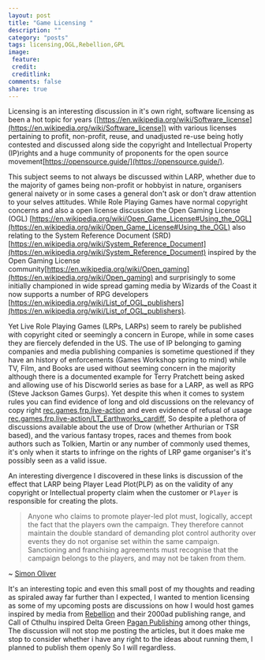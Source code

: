 ```yaml
---
layout: post
title: "Game Licensing "
description: ""
category: "posts"
tags: licensing,OGL,Rebellion,GPL
image:
 feature:
 credit:
 creditlink:
comments: false
share: true
---
```

Licensing is an interesting discussion in it's own right, software licensing as been a hot topic for years ([https://en.wikipedia.org/wiki/Software_license](https://en.wikipedia.org/wiki/Software_license]) with various licenses pertaining to profit, non-profit, reuse, and unadjusted re-use being hotly contested and discussed along side the copyright and Intellectual Property (IP)rights and a huge community of proponents for the open source movement[https://opensource.guide/](https://opensource.guide/).

This subject seems to not always be discussed within LARP, whether due to the majority of games being non-profit or hobbyist in nature, organisers general naivety or in some cases a general don't ask or don't draw attention to your selves attitudes.  While Role Playing Games have normal copyright concerns and also a open license discussion the Open Gaming License (OGL) [https://en.wikipedia.org/wiki/Open_Game_License#Using_the_OGL](https://en.wikipedia.org/wiki/Open_Game_License#Using_the_OGL) also relating to the System Reference Document (SRD) [https://en.wikipedia.org/wiki/System_Reference_Document](https://en.wikipedia.org/wiki/System_Reference_Document) inspired by the Open Gaming License community[https://en.wikipedia.org/wiki/Open_gaming](https://en.wikipedia.org/wiki/Open_gaming) and surprisingly to some initially championed in wide spread gaming media by Wizards of the Coast it now supports a number of RPG developers [https://en.wikipedia.org/wiki/List_of_OGL_publishers](https://en.wikipedia.org/wiki/List_of_OGL_publishers).

Yet Live Role Playing Games (LRPs, LARPs) seem to rarely be published with copyright cited or seemingly a concern in Europe, while in some cases they are fiercely defended in the US. The use of IP belonging to gaming companies and media publishing companies is sometime questioned if they have an history of enforcements (Games Workshop spring to mind) while TV, Film, and Books are used without seeming concern in the majority although there is a documented example for Terry Pratchett being asked and allowing use of his Discworld series as base for a LARP, as well as RPG (Steve Jackson Games Gurps). Yet despite this when it comes to system rules you can find evidence of long and old discussions on the relevancy of copy right <a href="https://groups.google.com/forum/#!searchin/rec.games.frp.live-action/earthworks$20rules%7Csort:relevance/rec.games.frp.live-action/_Fg8dP7uIUc/ZtmogNO23I8J">rec.games,frp.live-action</a>  and even evidence of refusal of usage [rec.games.frp.live-action/LT_Earthworks_cardiff](https://groups.google.com/forum/#!searchin/rec.games.frp.live-action/earthworks$20rules|sort:relevance/rec.games.frp.live-action/xB2l5OOq8no/Lb8E2xr7pTwJ), So despite a plethora of discussions available about the use of Drow (whether Arthurian or TSR based), and the various fantasy tropes, races and themes from book authors such as Tolkien, Martin or any number of commonly used themes, it's only when it starts to infringe on the rights of LRP game organiser's it's possibly seen as a valid issue.

An interesting divergence I discovered in these links is discussion of the effect that LARP being Player Lead Plot(PLP) as on the validity of any copyright or Intellectual property claim when the customer or `Player` is responsible for creating the plots.


>Anyone who claims to promote player-led plot must, logically, accept the fact that the players own the campaign. They therefore cannot maintain the double standard of demanding plot control authority over events they do not organise set within the same campaign. Sanctioning and franchising agreements must recognise that the campaign belongs to the players, and may not be taken from them.

~ [Simon Oliver](https://groups.google.com/forum/#!searchin/rec.games.frp.live-action/earthworks$20rules%7Csort:relevance/rec.games.frp.live-action/_Fg8dP7uIUc/ZtmogNO23I8J)

It's an interesting topic and even this small post of my thoughts and reading as spiraled away far further than I expected, I wanted to mention licensing as some of my upcoming posts are discussions on how I would host games inspired by media from [Rebellion](http://www.rebellion.co.uk/about-us) and their 2000ad publishing range, and Call of Cthulhu inspired Delta Green [Pagan Publishing](http://www.tccorp.com/site09/tccorp_home.html) among other things, The discussion will not stop me posting the articles, but it does make me stop to consider whether i have any right to the ideas about running them, I planned to publish them openly So I will regardless.

